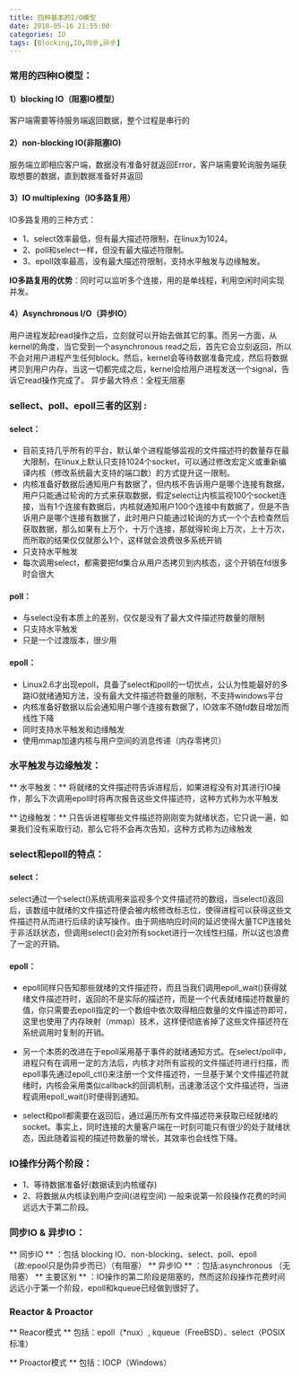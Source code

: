 ```yaml
---
title: 四种基本的I/O模型
date: 2018-05-16 21:55:00
categories: IO
tags: [Blocking,IO,同步,异步]
---
```


### 常用的四种IO模型：
#### 1）blocking IO（阻塞IO模型）
客户端需要等待服务端返回数据，整个过程是串行的
#### 2）non-blocking IO(非阻塞IO)
服务端立即相应客户端，数据没有准备好就返回Error，客户端需要轮询服务端获取想要的数据，直到数据准备好并返回
#### 3）IO multiplexing（IO多路复用）
IO多路复用的三种方式：

- 1、select效率最低，但有最大描述符限制，在linux为1024。
- 2、poll和select一样，但没有最大描述符限制。
- 3、epoll效率最高，没有最大描述符限制，支持水平触发与边缘触发。

**IO多路复用的优势**：同时可以监听多个连接，用的是单线程，利用空闲时间实现并发。

#### 4）Asynchronous I/O（异步IO）
用户进程发起read操作之后，立刻就可以开始去做其它的事。而另一方面，从kernel的角度，当它受到一个asynchronous read之后，首先它会立刻返回，所以不会对用户进程产生任何block。然后，kernel会等待数据准备完成，然后将数据拷贝到用户内存，当这一切都完成之后，kernel会给用户进程发送一个signal，告诉它read操作完成了。
异步最大特点：全程无阻塞


### sellect、poll、epoll三者的区别 :
#### select：
- 目前支持几乎所有的平台，默认单个进程能够监视的文件描述符的数量存在最大限制，在linux上默认只支持1024个socket，可以通过修改宏定义或重新编译内核（修改系统最大支持的端口数）的方式提升这一限制。
- 内核准备好数据后通知用户有数据了，但内核不告诉用户是哪个连接有数据，用户只能通过轮询的方式来获取数据，假定select让内核监视100个socket连接，当有1个连接有数据后，内核就通知用户100个连接中有数据了，但是不告诉用户是哪个连接有数据了，此时用户只能通过轮询的方式一个个去检查然后获取数据，那么如果有上万个，十万个连接，那就得轮询上万次，上十万次，而所取的结果仅仅就那么1个，这样就会浪费很多系统开销
- 只支持水平触发
- 每次调用select，都需要把fd集合从用户态拷贝到内核态，这个开销在fd很多时会很大
#### poll：

- 与select没有本质上的差别，仅仅是没有了最大文件描述符数量的限制
- 只支持水平触发
- 只是一个过渡版本，很少用

#### epoll：
- Linux2.6才出现epoll，具备了select和poll的一切优点，公认为性能最好的多路IO就绪通知方法，没有最大文件描述符数量的限制，不支持windows平台
- 内核准备好数据以后会通知用户哪个连接有数据了，IO效率不随fd数目增加而线性下降
- 同时支持水平触发和边缘触发
- 使用mmap加速内核与用户空间的消息传递（内存零拷贝）

### 水平触发与边缘触发：
** 水平触发：** 将就绪的文件描述符告诉进程后，如果进程没有对其进行IO操作，那么下次调用epoll时将再次报告这些文件描述符，这种方式称为水平触发

** 边缘触发：** 只告诉进程哪些文件描述符刚刚变为就绪状态，它只说一遍，如果我们没有采取行动，那么它将不会再次告知，这种方式称为边缘触发

### select和epoll的特点：
#### select：
select通过一个select()系统调用来监视多个文件描述符的数组，当select()返回后，该数组中就绪的文件描述符便会被内核修改标志位，使得进程可以获得这些文件描述符从而进行后续的读写操作。由于网络响应时间的延迟使得大量TCP连接处于非活跃状态，但调用select()会对所有socket进行一次线性扫描，所以这也浪费了一定的开销。

#### epoll：
- epoll同样只告知那些就绪的文件描述符，而且当我们调用epoll_wait()获得就绪文件描述符时，返回的不是实际的描述符，而是一个代表就绪描述符数量的值，你只需要去epoll指定的一个数组中依次取得相应数量的文件描述符即可，这里也使用了内存映射（mmap）技术，这样便彻底省掉了这些文件描述符在系统调用时复制的开销。
- 另一个本质的改进在于epoll采用基于事件的就绪通知方式。在select/poll中，进程只有在调用一定的方法后，内核才对所有监视的文件描述符进行扫描，而epoll事先通过epoll_ctl()来注册一个文件描述符，一旦基于某个文件描述符就绪时，内核会采用类似callback的回调机制，迅速激活这个文件描述符，当进程调用epoll_wait()时便得到通知。

- select和poll都需要在返回后，通过遍历所有文件描述符来获取已经就绪的socket。事实上，同时连接的大量客户端在一时刻可能只有很少的处于就绪状态，因此随着监视的描述符数量的增长，其效率也会线性下降。

### IO操作分两个阶段：
- 1、等待数据准备好(数据读到内核缓存) 
- 2、将数据从内核读到用户空间(进程空间) 
一般来说第一阶段操作花费的时间远远大于第二阶段。 

### 同步IO & 异步IO：
** 同步IO ** ：包括 blocking IO、non-blocking、select、poll、epoll（故:epool只是伪异步而已）（有阻塞）
** 异步IO ** ：包括:asynchronous  （无阻塞）
** 主要区别 ** ：IO操作的第二阶段是阻塞的，然而这阶段操作花费时间远远小于第一个阶段，epoll和kqueue已经做到很好了。

### Reactor & Proactor
** Reacor模式 ** 包括：epoll（*nux）, kqueue（FreeBSD）、select（POSIX标准）

** Proactor模式 ** 包括：IOCP（Windows）
